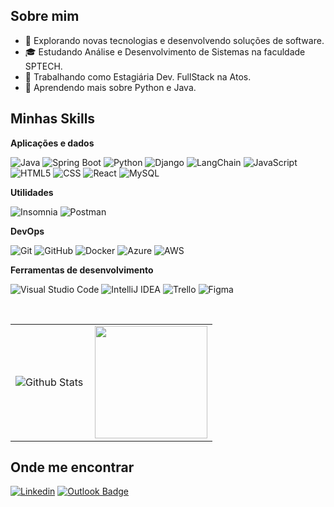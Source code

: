## Sobre mim

- 🤔 Explorando novas tecnologias e desenvolvendo soluções de software.
- 🎓 Estudando Análise e Desenvolvimento de Sistemas na faculdade SPTECH.
- 💼 Trabalhando como Estagiária Dev. FullStack na Atos.
- 🌱 Aprendendo mais sobre Python e Java.

## Minhas Skills

**Aplicações e dados**

![Java](https://img.shields.io/badge/-Java-333333?style=flat&logo=Java&logoColor=007396)
![Spring Boot](https://img.shields.io/badge/-Spring%20Boot-333333?style=flat&logo=Spring-Boot&logoColor=6DB33F)
![Python](https://img.shields.io/badge/-Python-333333?style=flat&logo=Python&logoColor=3776AB)
![Django](https://img.shields.io/badge/-Django-333333?style=flat&logo=Django&logoColor=092E20)
![LangChain](https://img.shields.io/badge/-LangChain-333333?style=flat&logo=LangChain&logoColor=black)
![JavaScript](https://img.shields.io/badge/-JavaScript-333333?style=flat&logo=javascript)
![HTML5](https://img.shields.io/badge/-HTML5-333333?style=flat&logo=HTML5)
![CSS](https://img.shields.io/badge/-CSS-333333?style=flat&logo=CSS3&logoColor=1572B6)
![React](https://img.shields.io/badge/-React-333333?style=flat&logo=react)
![MySQL](https://img.shields.io/badge/-MySQL-333333?style=flat&logo=mysql)

**Utilidades**

![Insomnia](https://img.shields.io/badge/-Insomnia-333333?style=flat&logo=insomnia)
![Postman](https://img.shields.io/badge/-Postman-333333?style=flat&logo=postman)

**DevOps**

![Git](https://img.shields.io/badge/-Git-333333?style=flat&logo=git)
![GitHub](https://img.shields.io/badge/-GitHub-333333?style=flat&logo=github)
![Docker](https://img.shields.io/badge/-Docker-333333?style=flat&logo=docker)
![Azure](https://img.shields.io/badge/-Azure-333333?style=flat&logo=microsoft-azure&logoColor=0078D4)
![AWS](https://img.shields.io/badge/-AWS-333333?style=flat&logo=amazon-aws&logoColor=FF9900)

**Ferramentas de desenvolvimento**

![Visual Studio Code](https://img.shields.io/badge/-Visual%20Studio%20Code-333333?style=flat&logo=visual-studio-code&logoColor=007ACC)
![IntelliJ IDEA](https://img.shields.io/badge/-IntelliJ%20IDEA-333333?style=flat&logo=intellij-idea&logoColor=white)
![Trello](https://img.shields.io/badge/-Trello-333333?style=flat&logo=trello&logoColor=007ACC)
![Figma](https://img.shields.io/badge/-Figma-333333?style=flat&logo=figma&logoColor=007ACC)

<br/>

<table>
  <tr>
    <td>
      <img
        align="left"
        src="https://github-readme-stats.vercel.app/api/top-langs/?username=melissaSBNeves&theme=dark&hide_border=false&include_all_commits=true&count_private=true&layout=compact"
        alt="Github Stats"
      />
    </td>
    <td>
      <a href="https://github.com/melissaSBNeves" title="Melissa Neves">
        <img height="180em" src="https://github-readme-stats.vercel.app/api?username=melissaSBNeves&theme=dracula&show_icons=true" />
      </a>
    </td>
  </tr>
</table>


## Onde me encontrar

[![Linkedin](https://img.shields.io/badge/melissa-neves-a61831280?style=flat-square&logo=Linkedin&logoColor=white&link=https://www.linkedin.com/in/melissa-neves-a61831280/)](www.linkedin.com/in/melissa-neves-a61831280)
[![Outlook Badge](https://img.shields.io/badge/-meliisa.neves05@outlook.com-333333?style=flat-square&logo=microsoft-outlook&logoColor=white&link=mailto:meliisa.neves05@outlook.com)](mailto:meliisa.neves05@outlook.com)
